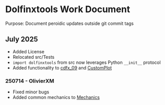# Dolfinxtools Work Document
Purpose: Document peroidic updates outside git commit tags

## July 2025
- Added License
- Relocated src/Tests
- `import dolfinxtools` from src now leverages Python `__init__` protocol
- Added functionality to [cdfx_09](./src/dolfinxtools/cdfx_09/cdfx_09.py) and [CustomPlot](./src/dolfinxtools/CustomPlot.py)

### 250714 - OlivierXM
- Fixed minor bugs
- Added common mechanics to [Mechanics](./src/dolfinxtools/Mechanics.py)